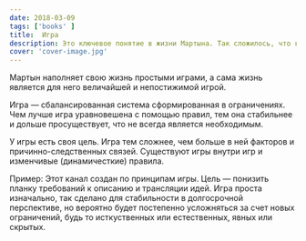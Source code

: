 ```yaml
---
date: 2018-03-09
tags: ['books' ]
title:  Игра
description: Это ключевое понятие в жизни Мартына. Так сложилось, что к нему сформировалась крепкая эмоциональная связь. Теперь это фундамент мировоззрения и способ существования.
cover: 'cover-image.jpg'
---
```


Мартын наполняет свою жизнь простыми играми, а сама жизнь является для него величайшей и непостижимой игрой.

Игра — сбалансированная система сформированная в ограничениях. Чем лучше игра уравновешена с помощью правил, тем она стабильнее и дольше просуществует, что не всегда является необходимым.

У игры есть своя цель. Игра тем сложнее, чем больше в ней факторов и причинно-следственных связей. Существуют игры внутри игр и изменчивые (динамичесткие) правила.

Пример:
Этот канал создан по принципам игры. Цель — понизить планку требований к описанию и трансляции идей. Игра проста изначально, так сделано для стабильности в долгосрочной перспективе, но вероятно будет постепенно усложняться за счет новых ограничений, будь то исткуственных или естественных, явных или скрытых.
